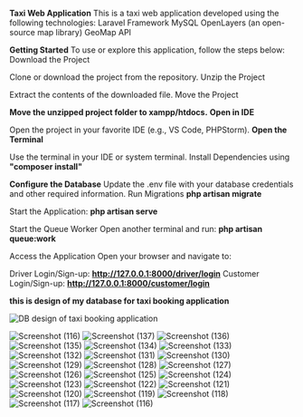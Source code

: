 **Taxi Web Application**
This is a taxi web application developed using the following technologies:
Laravel Framework
MySQL
OpenLayers (an open-source map library)
GeoMap API

**Getting Started**
To use or explore this application, follow the steps below:
Download the Project

Clone or download the project from the repository.
Unzip the Project

Extract the contents of the downloaded file.
Move the Project

**Move the unzipped project folder to xampp/htdocs.**
**Open in IDE**

Open the project in your favorite IDE (e.g., VS Code, PHPStorm).
**Open the Terminal**

Use the terminal in your IDE or system terminal.
Install Dependencies using
**"composer install"**

**Configure the Database**
Update the .env file with your database credentials and other required information.
Run Migrations
**php artisan migrate**

Start the Application:
**php artisan serve**

Start the Queue Worker
Open another terminal and run:
**php artisan queue:work**

Access the Application
Open your browser and navigate to:

Driver Login/Sign-up: **http://127.0.0.1:8000/driver/login**
Customer Login/Sign-up: **http://127.0.0.1:8000/customer/login**

**this is design of my database for taxi booking application**

![DB design of taxi booking application](https://github.com/user-attachments/assets/684fbb72-101f-4d37-b6f7-0703b0aa44f8)


![Screenshot (116)](https://github.com/user-attachments/assets/0077314e-ed7d-4c7a-9040-455bca39076f)
![Screenshot (137)](https://github.com/user-attachments/assets/064d5843-f883-48e4-abac-774f49e6ce98)
![Screenshot (136)](https://github.com/user-attachments/assets/19d299f3-7224-4bbe-aa36-066246eed70b)
![Screenshot (135)](https://github.com/user-attachments/assets/7571dd38-fc1d-43c3-b48d-a285ea242dd0)
![Screenshot (134)](https://github.com/user-attachments/assets/31731d55-f148-42d8-9c87-4ba1ef8d4eac)
![Screenshot (133)](https://github.com/user-attachments/assets/90d3aa00-b77c-488b-b6cc-52f743ce0d01)
![Screenshot (132)](https://github.com/user-attachments/assets/498c3c45-9142-48e1-9b88-a9e78b66d842)
![Screenshot (131)](https://github.com/user-attachments/assets/edf8f961-7df7-4b66-a319-7ec2c1e6e929)
![Screenshot (130)](https://github.com/user-attachments/assets/d5f41e34-89d5-463d-8086-29de0abd4284)
![Screenshot (129)](https://github.com/user-attachments/assets/79c85c97-9607-4baf-8ab6-cca1e0c332e2)
![Screenshot (128)](https://github.com/user-attachments/assets/3b2d5199-8df0-4016-b3b5-e0b27cf3cbdc)
![Screenshot (127)](https://github.com/user-attachments/assets/2030ae73-edf9-447f-aaf3-343e14253b3a)
![Screenshot (126)](https://github.com/user-attachments/assets/161ba56b-c968-4e81-8845-21a9eea67f74)
![Screenshot (125)](https://github.com/user-attachments/assets/dbcd75e3-2e49-41d4-85b1-68cefd0c68b7)
![Screenshot (124)](https://github.com/user-attachments/assets/eef3042c-6de3-4b4b-ae29-e8189fa9abe5)
![Screenshot (123)](https://github.com/user-attachments/assets/37f1c83f-705c-4608-92b2-919e490f983c)
![Screenshot (122)](https://github.com/user-attachments/assets/7c808481-89cb-47dc-b8de-bee4ab2db66c)
![Screenshot (121)](https://github.com/user-attachments/assets/585719f9-3ad2-4433-8707-d8c9d1690826)
![Screenshot (120)](https://github.com/user-attachments/assets/07f8d1ef-cfeb-4e00-97a6-4d95726ac3c6)
![Screenshot (119)](https://github.com/user-attachments/assets/7b31bf91-0f6c-4783-9f3a-fe213b1a9bc5)
![Screenshot (118)](https://github.com/user-attachments/assets/6c86e33a-7bb2-46ba-b722-23a82489d045)
![Screenshot (117)](https://github.com/user-attachments/assets/c484b69d-0cd2-4131-b0b5-3f9f0b3893ac)
![Screenshot (116)](https://github.com/user-attachments/assets/a6e02287-7502-43db-a572-f1058b61c3c8)
